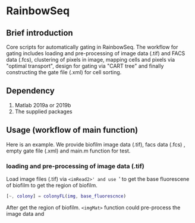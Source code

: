 # RainbowSeq
## Brief introduction
Core scripts for automatically gating in RainbowSeq.
The workflow for gating includes loading and pre-processing of image data (.tif) and FACS data (.fcs), clustering of pixels in image, mapping cells and pixels via "optimal transport", design for gating via "CART tree" and finally constructing the gate file (.xml) for cell sorting.

## Dependency
1. Matlab 2019a or 2019b
2. The supplied packages

## Usage (workflow of main function)
Here is an example. We provide biofilm image data (.tif), facs data (.fcs) , empty gate file (.xml) and main.m function for test.

### loading and pre-processing of image data (.tif)
Load image files (.tif) via `<imRead2>' and use `<iViewer>' to get the base fluorescene of biofilm to get the region of biofilm.  
```MATLAB
[~, colony] = colonyFL(img, base_fluorescnce)  
```
After get the region of biofilm. `<imgMat>` function could pre-process the image data and


